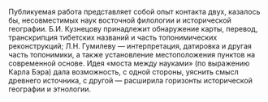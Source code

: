 <!--2017-02-21 20:10:32-->
Публикуемая работа представляет собой опыт контакта двух, казалось бы, несовместимых наук восточной филологии и исторической географии. Б.И. Кузнецову принадлежит обнаружение карты, перевод, транскрипция тибетских названий и часть топонимических реконструкций; Л.Н. Гумилеву — интерпретация, датировка и другая часть топонимики, а также установление местоположения пунктов на современной основе. Идея «моста между науками» (по выражению Карла Бэра) дала возможность, с одной стороны, уяснить смысл древнего источника, с другой — расширила горизонты исторической географии и этнологии.